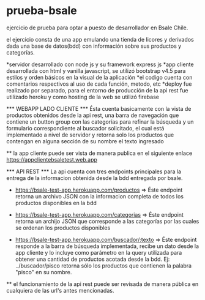 # prueba-bsale
ejercicio de prueba para optar a puesto de desarrollador en Bsale Chile.

el ejercicio consta de una app emulando una tienda de licores y derivados dada una base de datos(bdd) con información sobre sus productos y categorías.

*servidor desarrollado con node js y su framework express js
*app cliente desarrollada con html y vanilla javascript, se utilizó bootstrap v4.5 para estilos y orden básicos en la visual de la aplicación
*el codigo cuenta con comentarios respectivos al uso de cada función, metodo, etc
*deploy fue realizado por separado, para el entorno de producción de la api rest fue utilizado heroku y como hosting de la web se utilizó firebase


*** WEBAPP LADO CLIENTE ***
Ésta cuenta basicamente con la vista de productos obtenidos desde la api rest, una barra de navegación que contiene un button group con las categorías para refinar 
la búsqueda y un formulario correspondiente al buscador solicitado, el cual está implementado a nivel de servidor y retorna solo los productos que contengan en alguna 
sección de su nombre el texto ingresado 


** la app cliente puede ser vista de manera publica en el siguiente enlace  https://appclientebsaletest.web.app



*** API REST ***
La api cuenta con tres endpoints principales para la entrega de la informacion obtenida desde la bdd entregada por bsale.

- https://bsale-test-app.herokuapp.com/productos   => Éste endpoint retorna un archivo JSON con la informacion completa de todos los productos disponibles en la bdd 

- https://bsale-test-app.herokuapp.com/categorias  => Éste endpoint retorna un archijo JSON que corresponde a las categorías por las cuales se ordenan los productos disponibles

- https://bsale-test-app.herokuapp.com/buscador/:texto  => Éste endpoint responde a la barra de búsqueda implementada, recibe un dato desde la app cliente y lo incluye como 
parámetro en la query utilizada para obtener una cantidad de productos acotada desde la bdd. Ej: ../buscador/pisco retorna sólo los productos que contienen la palabra "pisco"
en su nombre.

** el funcionamiento de la api rest puede ser revisada de manera pública en cualquiera de las url's antes mencionadas.
